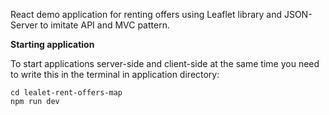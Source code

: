React demo application for renting offers using Leaflet library and JSON-Server to imitate API and MVC pattern.

**Starting application**

To start applications server-side and client-side at the same time you need to write this in the terminal in application directory:
```
cd lealet-rent-offers-map
npm run dev
```
